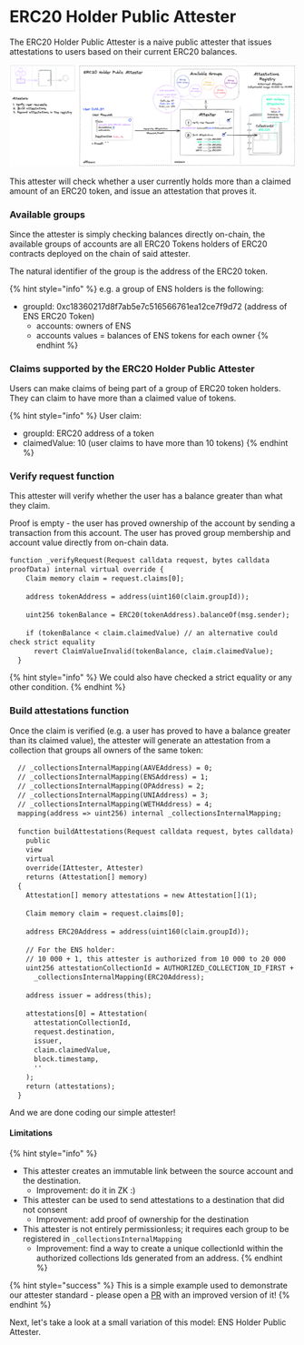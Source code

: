 # ERC20 Holder Public Attester

The ERC20 Holder Public Attester is a naive public attester that issues attestations to users based on their current ERC20 balances.&#x20;

![ERC20 Holder Public Attester](<../../../.gitbook/assets/1 (1).png>)

This attester will check whether a user currently holds more than a claimed amount of an ERC20 token, and issue an attestation that proves it.

### Available groups

Since the attester is simply checking balances directly on-chain, the available groups of accounts are all ERC20 Tokens holders of ERC20 contracts deployed on the chain of said attester.

The natural identifier of the group is the address of the ERC20 token.&#x20;

{% hint style="info" %}
e.g. a group of ENS holders is the following:

* groupId: 0xc18360217d8f7ab5e7c516566761ea12ce7f9d72 (address of ENS ERC20 Token)
  * accounts: owners of ENS&#x20;
  * accounts values = balances of ENS tokens for each owner
{% endhint %}

### Claims supported by the ERC20 Holder Public Attester

Users can make claims of being part of a group of ERC20 token holders. They can claim to have more than a claimed value of tokens.

{% hint style="info" %}
User claim:

* groupId: ERC20 address of a token
* claimedValue: 10 (user claims to have more than 10 tokens)
{% endhint %}

### Verify request function

This attester will verify whether the user has a balance greater than what they claim.&#x20;

Proof is empty - the user has proved ownership of the account by sending a transaction from this account. The user has proved group membership and account value directly from on-chain data.

```solidity
function _verifyRequest(Request calldata request, bytes calldata proofData) internal virtual override {
    Claim memory claim = request.claims[0];

    address tokenAddress = address(uint160(claim.groupId));

    uint256 tokenBalance = ERC20(tokenAddress).balanceOf(msg.sender);

    if (tokenBalance < claim.claimedValue) // an alternative could check strict equality
      revert ClaimValueInvalid(tokenBalance, claim.claimedValue);
  }
```

{% hint style="info" %}
We could also have checked a strict equality or any other condition.
{% endhint %}

### Build attestations function

Once the claim is verified (e.g. a user has proved to have a balance greater than its claimed value), the attester will generate an attestation from a collection that groups all owners of the same token:

```solidity
  // _collectionsInternalMapping(AAVEAddress) = 0;
  // _collectionsInternalMapping(ENSAddress) = 1;
  // _collectionsInternalMapping(OPAddress) = 2;
  // _collectionsInternalMapping(UNIAddress) = 3;
  // _collectionsInternalMapping(WETHAddress) = 4;
  mapping(address => uint256) internal _collectionsInternalMapping;

  function buildAttestations(Request calldata request, bytes calldata)
    public
    view
    virtual
    override(IAttester, Attester)
    returns (Attestation[] memory)
  {
    Attestation[] memory attestations = new Attestation[](1);

    Claim memory claim = request.claims[0];

    address ERC20Address = address(uint160(claim.groupId));

    // For the ENS holder:
    // 10 000 + 1, this attester is authorized from 10 000 to 20 000
    uint256 attestationCollectionId = AUTHORIZED_COLLECTION_ID_FIRST +
      _collectionsInternalMapping(ERC20Address);

    address issuer = address(this);

    attestations[0] = Attestation(
      attestationCollectionId,
      request.destination,
      issuer,
      claim.claimedValue,
      block.timestamp,
      ''
    );
    return (attestations);
  }
```

And we are done coding our simple attester!

#### Limitations

{% hint style="info" %}
* This attester creates an immutable link between the source account and the destination.
  * Improvement: do it in ZK :)
* This attester can be used to send attestations to a destination that did not consent
  * Improvement: add proof of ownership for the destination
* This attester is not entirely permissionless; it requires each group to be registered in `_collectionsInternalMapping`
  * Improvement: find a way to create a unique collectionId within the authorized collections Ids generated from an address.
{% endhint %}

{% hint style="success" %}
This is a simple example used to demonstrate our attester standard - please open a [PR](https://github.com/sismo-core/sismo-protocol/tree/main/contracts/attesters) with an improved version of it!
{% endhint %}

Next, let's take a look at a small variation of this model: ENS Holder Public Attester.
